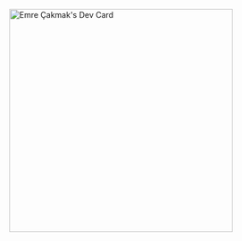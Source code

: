 
<a href="https://app.daily.dev/cakmak"><img src="https://api.daily.dev/devcards/7008d1427f75494b8c82f1498e0cd769.png?r=kjv" width="400" alt="Emre Çakmak's Dev Card"/></a>
